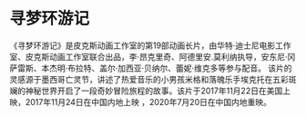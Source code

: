 # 寻梦环游记

《寻梦环游记》是皮克斯动画工作室的第19部动画长片，由华特·迪士尼电影工作室、皮克斯动画工作室联合出品，李·昂克里奇、阿德里安.莫利纳执导，安东尼·冈萨雷斯、本杰明·布拉特、盖尔·加西亚·贝纳尔、蕾妮·维克多等参与配音。
该片的灵感源于墨西哥亡灵节，讲述了热爱音乐的小男孩米格和落魄乐手埃克托在五彩斑斓的神秘世界开启了一段奇妙冒险旅程的故事。该片于2017年11月22日在美国上映，2017年11月24日在中国内地上映 ，2020年7月20日在中国内地重映。
